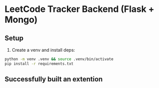 # LeetCode Tracker Backend (Flask + Mongo)

## Setup
1) Create a venv and install deps:
```bash
python -m venv .venv && source .venv/bin/activate
pip install -r requirements.txt
```

## Successfully built an extention
``` used hmac,graphql for end points,REST
